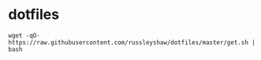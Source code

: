 # dotfiles

```
wget -qO- https://raw.githubusercontent.com/russleyshaw/dotfiles/master/get.sh | bash
```